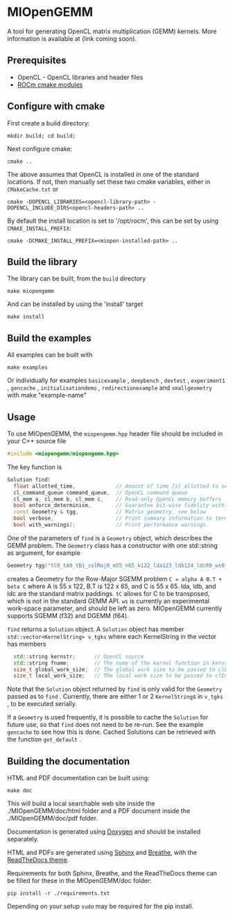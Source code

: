 # MIOpenGEMM

A tool for generating OpenCL matrix multiplication (GEMM) kernels. More information is available at (link coming soon). 

## Prerequisites
* OpenCL - OpenCL libraries and header files
* [ROCm cmake modules](https://github.com/RadeonOpenCompute/rocm-cmake) 

## Configure with cmake

First create a build directory:
```
mkdir build; cd build;
```

Next configure cmake:
```
cmake ..
```


The above assumes that OpenCL is installed in one of the standard locations. If not, then manually set these two cmake variables, either in ` CMakeCache.txt ` or

```
cmake -DOPENCL_LIBRARIES=<opencl-library-path> -DOPENCL_INCLUDE_DIRS<opencl-headers-path> ..
```


By default the install location is set to '/opt/rocm', this can be set by using `CMAKE_INSTALL_PREFIX`:

```
cmake -DCMAKE_INSTALL_PREFIX=<miopen-installed-path> ..
```


## Build the library

The library can be built, from the `build` directory 

```
make miopengemm
```

And can be installed by using the 'install' target
```
make install
```

## Build the examples

All examples can be built with
```
make examples
```

Or individually for examples ` basicexample ` , ` deepbench ` , ` devtest ` , ` experiment1 ` , ` gencache ` , ` initialisationdemo ` , ` redirectionexample ` and ` smallgeometry ` with make "example-name"

## Usage 

To use MIOpenGEMM, the ` miopengemm.hpp ` header file should be included in your C++ source file 

```c++
#include <miopengemm/miopengemm.hpp>
```

The key function is
```c++
Solution find(
  float allotted_time,             // Amount of time [s] allotted to search for a solution
  cl_command_queue command_queue,  // OpenCL command queue
  cl_mem a, cl_mem b, cl_mem c,    // Read-only OpenCL memory buffers
  bool enforce_determinism,        // Guarantee bit-wise fidelity with for-for-for GEMM.
  const Geometry & tgg,            // Matrix geometry, see below
  bool verbose,                    // Print summary information to terminal while searching. 
  bool with_warnings);             // Print performance warnings.
```

One of the parameters of ` find ` is a ` Geometry ` object, which describes the GEMM problem.  The ` Geometry ` class has a constructor with one std::string as argument, for example

```c++
Geometry tgg("tC0_tA0_tB1_colMaj0_m55_n65_k122_lda123_ldb124_ldc69_ws0_f32");
```

creates a Geometry for the Row-Major SGEMM problem ` C = alpha A B.T + beta C ` where A is 55 x 122, B.T is 122 x 65, and C is 55 x 65. lda, ldb, and ldc are the standard matrix paddings. ` tC ` allows for C to be transposed, which is not in the standard GEMM API. ` ws ` is currently an experimental work-space parameter, and should be left as zero. MIOpenGEMM currently supports SGEMM (f32) and DGEMM (f64).


` find ` returns a ` Solution ` object. A ` Solution ` object has member ` std::vector<KernelString> v_tgks ` where each KernelString in the vector has members

```c++
  std::string kernstr;      // OpenCL source
  std::string fname;        // The name of the kernel function in kernstr
  size_t global_work_size;  // The global work size to be passed to clEnqueueNDRangeKernel 
  size_t local_work_size;   // The local work size to be passed to clEnqueueNDRangeKernel
```

Note that the ` Solution ` object returned by ` find ` is only valid for the ` Geometry ` passed as to ` find ` . Currently, there are either 1 or 2 `KernelString`s in ` v_tgks ` , to be executed serially. 


If a ` Geometry ` is used frequently, it is possible to cache the ` Solution `  for future use, so that ` find ` does not need to be re-run. See the example ` gencache ` to see how this is done. Cached Solutions can be retrieved with the function ` get_default ` .  


## Building the documentation
HTML and PDF documentation can be built using:

`make doc`

This will build a local searchable web site inside the ./MIOpenGEMM/doc/html folder and a PDF document inside the ./MIOpenGEMM/doc/pdf folder.

Documentation is generated using [Doxygen](http://www.stack.nl/~dimitri/doxygen/download.html) and should be installed separately.

HTML and PDFs are generated using [Sphinx](http://www.sphinx-doc.org/en/stable/index.html) and [Breathe](https://breathe.readthedocs.io/en/latest/), with the [ReadTheDocs theme](https://github.com/rtfd/sphinx_rtd_theme).

Requirements for both Sphinx, Breathe, and the ReadTheDocs theme can be filled for these in the MIOpenGEMM/doc folder:

`pip install -r ./requirements.txt`

Depending on your setup `sudo` may be required for the pip install.



